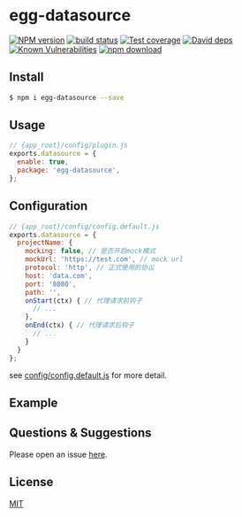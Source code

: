 # egg-datasource

[![NPM version][npm-image]][npm-url]
[![build status][travis-image]][travis-url]
[![Test coverage][codecov-image]][codecov-url]
[![David deps][david-image]][david-url]
[![Known Vulnerabilities][snyk-image]][snyk-url]
[![npm download][download-image]][download-url]

[npm-image]: https://img.shields.io/npm/v/egg-datasource.svg?style=flat-square
[npm-url]: https://npmjs.org/package/egg-datasource
[travis-image]: https://img.shields.io/travis/eggjs/egg-datasource.svg?style=flat-square
[travis-url]: https://travis-ci.org/eggjs/egg-datasource
[codecov-image]: https://img.shields.io/codecov/c/github/eggjs/egg-datasource.svg?style=flat-square
[codecov-url]: https://codecov.io/github/eggjs/egg-datasource?branch=master
[david-image]: https://img.shields.io/david/eggjs/egg-datasource.svg?style=flat-square
[david-url]: https://david-dm.org/eggjs/egg-datasource
[snyk-image]: https://snyk.io/test/npm/egg-datasource/badge.svg?style=flat-square
[snyk-url]: https://snyk.io/test/npm/egg-datasource
[download-image]: https://img.shields.io/npm/dm/egg-datasource.svg?style=flat-square
[download-url]: https://npmjs.org/package/egg-datasource

<!--
Description here.
-->

## Install

```bash
$ npm i egg-datasource --save
```

## Usage

```js
// {app_root}/config/plugin.js
exports.datasource = {
  enable: true,
  package: 'egg-datasource',
};
```

## Configuration

```js
// {app_root}/config/config.default.js
exports.datasource = {
  projectName: {
    mocking: false, // 是否开启mock模式
    mockUrl: 'https://test.com', // mock url
    protocol: 'http', // 正式使用的协议
    host: 'data.com',
    port: '8080',
    path: '',
    onStart(ctx) { // 代理请求前钩子
      // ...
    },
    onEnd(ctx) { // 代理请求后钩子
      // ...
    }
  }
};
```

see [config/config.default.js](config/config.default.js) for more detail.

## Example

<!-- example here -->

## Questions & Suggestions

Please open an issue [here](https://github.com/leowang721/egg-datasource/issues).

## License

[MIT](LICENSE)
